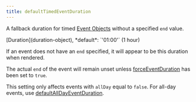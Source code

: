 ```yaml
---
title: defaultTimedEventDuration
---
```


A fallback duration for timed [Event Objects](event-object) without a specified `end` value.

<div class='spec' markdown='1'>
[Duration](duration-object), *default*: `'01:00'` (1 hour)
</div>

If an event does not have an `end` specified, it will appear to be this duration when rendered.

The actual `end` of the event will remain unset unless [forceEventDuration](forceEventDuration) has been set to `true`.

This setting only affects events with `allDay` equal to `false`. For all-day events, use [defaultAllDayEventDuration](defaultAllDayEventDuration).
